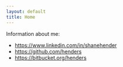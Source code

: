 ```yaml
---
layout: default
title: Home
---
```


Information about me:

* https://www.linkedin.com/in/shanehender
* https://github.com/henders
* https://bitbucket.org/henders

